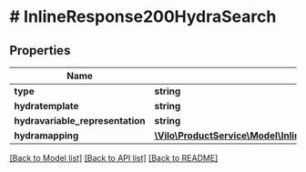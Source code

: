 # # InlineResponse200HydraSearch

## Properties

Name | Type | Description | Notes
------------ | ------------- | ------------- | -------------
**type** | **string** |  | [optional]
**hydratemplate** | **string** |  | [optional]
**hydravariable_representation** | **string** |  | [optional]
**hydramapping** | [**\Vilo\ProductService\Model\InlineResponse200HydraSearchHydraMapping[]**](InlineResponse200HydraSearchHydraMapping.md) |  | [optional]

[[Back to Model list]](../../README.md#models) [[Back to API list]](../../README.md#endpoints) [[Back to README]](../../README.md)

